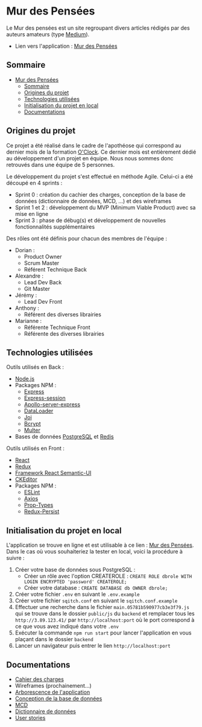 # Mur des Pensées

Le Mur des pensées est un site regroupant divers articles rédigés par des auteurs amateurs (type [Medium](https://medium.com/france)).

- Lien vers l'application : [Mur des Pensées](http://3.89.123.41/)

## Sommaire

- [Mur des Pensées](#mur-des-pensées)
  - [Sommaire](#sommaire)
  - [Origines du projet](#origines-du-projet)
  - [Technologies utilisées](#technologies-utilisées)
  - [Initialisation du projet en local](#initialisation-du-projet-en-local)
  - [Documentations](#documentations)

## Origines du projet

Ce projet a été réalisé dans le cadre de l'apothéose qui correspond au dernier mois de la formation [O'Clock](https://oclock.io/). Ce dernier mois est entièrement dédié au développement d'un projet en équipe. Nous nous sommes donc retrouvés dans une équipe de 5 personnes.

Le développement du projet s'est effectué en méthode Agile. Celui-ci a été découpé en 4 sprints :

- Sprint 0 : création du cachier des charges, conception de la base de données (dictionnaire de données, MCD, ...) et des wireframes
- Sprint 1 et 2 : développement du MVP (Minimum Viable Product) avec sa mise en ligne
- Sprint 3 : phase de débug(s) et développement de nouvelles fonctionnalités supplémentaires

Des rôles ont été définis pour chacun des membres de l'équipe :

- Dorian :
  - Product Owner
  - Scrum Master
  - Référent Technique Back
- Alexandre :
  - Lead Dev Back
  - Git Master
- Jérémy :
  - Lead Dev Front
- Anthony :
  - Référent des diverses librairies
- Marianne :
  - Référente Technique Front
  - Référente des diverses librairies

## Technologies utilisées

Outils utilisés en Back :

- [Node.js](https://nodejs.org/)
- Packages NPM :
  - [Express](https://www.npmjs.com/package/express)
  - [Express-session](https://www.npmjs.com/package/express-session)
  - [Apollo-server-express](https://www.npmjs.com/package/apollo-server-express)
  - [DataLoader](https://www.npmjs.com/package/dataloader)
  - [Joi](https://www.npmjs.com/package/joi)
  - [Bcrypt](https://www.npmjs.com/package/bcrypt)
  - [Multer](https://www.npmjs.com/package/multer)
- Bases de données [PostgreSQL](https://www.postgresql.org/) et [Redis](https://redis.io/)

Outils utilisés en Front :

- [React](https://fr.reactjs.org/)
- [Redux](https://redux.js.org/)
- [Framework React Semantic-UI](https://react.semantic-ui.com/)
- [CKEditor](https://ckeditor.com/)
- Packages NPM :
  - [ESLint](https://www.npmjs.com/package/eslint)
  - [Axios](https://www.npmjs.com/package/axios)
  - [Prop-Types](https://www.npmjs.com/package/prop-types)
  - [Redux-Persist](https://www.npmjs.com/package/redux-persist)

## Initialisation du projet en local

L'application se trouve en ligne et est utilisable à ce lien : [Mur des Pensées](http://3.89.123.41/). Dans le cas où vous souhaiteriez la tester en local, voici la procédure à suivre :

1. Créer votre base de données sous PostgreSQL :
   - Créer un rôle avec l'option CREATEROLE : `CREATE ROLE dbrole WITH LOGIN ENCRYPTED 'password' CREATEROLE;`
   - Créer votre database : `CREATE DATABASE db OWNER dbrole;`
2. Créer votre fichier `.env` en suivant le `.env.example`
3. Créer votre fichier `sqitch.conf` en suivant le `sqitch.conf.example`
4. Effectuer une recherche dans le fichier `main.05781b590977cb3e3f79.js` qui se trouve dans le dossier `public/js` du `backend` et remplacer tous les `http://3.89.123.41/` par `http://localhost:port` où le port correspond à ce que vous avez indiqué dans votre `.env`
5. Exécuter la commande `npm run start` pour lancer l'application en vous plaçant dans le dossier `backend`
6. Lancer un navigateur puis entrer le lien `http://localhost:port`

## Documentations

- [Cahier des charges](docs/specifications.md)
- Wireframes (prochainement...)
- [Arborescence de l'application](docs/tree_structure.png)
- [Conception de la base de données](docs/database_conception.md)
- [MCD](docs/MCD.svg)
- [Dictionnaire de données](docs/data_dictionary.md)
- [User stories](docs/user_stories.md)
